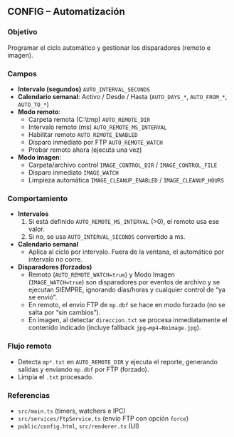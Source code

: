 ## CONFIG – Automatización

### Objetivo
Programar el ciclo automático y gestionar los disparadores (remoto e imagen).

### Campos
- **Intervalo (segundos)** `AUTO_INTERVAL_SECONDS`
- **Calendario semanal**: Activo / Desde / Hasta (`AUTO_DAYS_*`, `AUTO_FROM_*`, `AUTO_TO_*`)
- **Modo remoto**:
  - Carpeta remota (C:\tmp) `AUTO_REMOTE_DIR`
  - Intervalo remoto (ms) `AUTO_REMOTE_MS_INTERVAL`
  - Habilitar remoto `AUTO_REMOTE_ENABLED`
  - Disparo inmediato por FTP `AUTO_REMOTE_WATCH`
  - Probar remoto ahora (ejecuta una vez)
- **Modo imagen**:
  - Carpeta/archivo control `IMAGE_CONTROL_DIR` / `IMAGE_CONTROL_FILE`
  - Disparo inmediato `IMAGE_WATCH`
  - Limpieza automática `IMAGE_CLEANUP_ENABLED` / `IMAGE_CLEANUP_HOURS`

### Comportamiento
- **Intervalos**
  1) Si está definido `AUTO_REMOTE_MS_INTERVAL` (>0), el remoto usa ese valor.
  2) Si no, se usa `AUTO_INTERVAL_SECONDS` convertido a ms.
- **Calendario semanal**
  - Aplica al ciclo por intervalo. Fuera de la ventana, el automático por intervalo no corre.
- **Disparadores (forzados)**
  - Remoto (`AUTO_REMOTE_WATCH=true`) y Modo Imagen (`IMAGE_WATCH=true`) son disparadores por eventos de archivo y se ejecutan SIEMPRE, ignorando días/horas y cualquier control de “ya se envió”.
  - En remoto, el envío FTP de `mp.dbf` se hace en modo forzado (no se salta por “sin cambios”).
  - En imagen, al detectar `direccion.txt` se procesa inmediatamente el contenido indicado (incluye fallback `jpg→mp4→Noimage.jpg`).

### Flujo remoto
- Detecta `mp*.txt` en `AUTO_REMOTE_DIR` y ejecuta el reporte, generando salidas y enviando `mp.dbf` por FTP (forzado).
- Limpia el `.txt` procesado.

### Referencias
- `src/main.ts` (timers, watchers e IPC)
- `src/services/FtpService.ts` (envío FTP con opción `force`)
- `public/config.html`, `src/renderer.ts` (UI)
